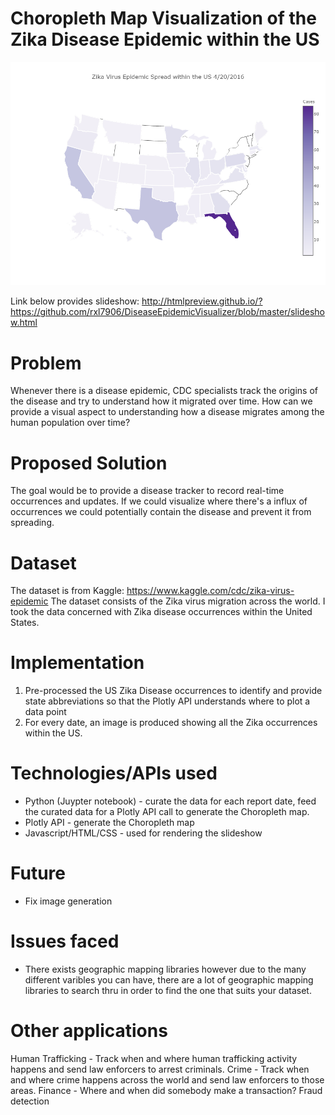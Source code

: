 # Choropleth Map Visualization of the Zika Disease Epidemic within the US

![Alt Text](https://github.com/rxl7906/DiseaseEpidemicVisualizer/raw/master/ChoroplethMaps/4_20_2016.png)

Link below provides slideshow:
http://htmlpreview.github.io/?https://github.com/rxl7906/DiseaseEpidemicVisualizer/blob/master/slideshow.html

# Problem #
Whenever there is a disease epidemic, CDC specialists track the origins of the disease and try to understand how it migrated over time. How can we provide a visual aspect to understanding how a disease migrates among the human population over time?

# Proposed Solution #
The goal would be to provide a disease tracker to record real-time occurrences and updates. If we could visualize where there's a influx of occurrences we could potentially contain the disease and prevent it from spreading.

# Dataset #
The dataset is from Kaggle: https://www.kaggle.com/cdc/zika-virus-epidemic
The dataset consists of the Zika virus migration across the world. I took the data concerned with Zika disease occurrences within the United States.

# Implementation #
1) Pre-processed the US Zika Disease occurrences to identify and provide state abbreviations so that the Plotly API understands where to plot a data point
2) For every date, an image is produced showing all the Zika occurrences within the US.

# Technologies/APIs used #
- Python (Juypter notebook) - curate the data for each report date, feed the curated data for a Plotly API call to generate the Choropleth map. 
- Plotly API - generate the Choropleth map
- Javascript/HTML/CSS - used for rendering the slideshow

# Future #
- Fix image generation

# Issues faced #
- There exists geographic mapping libraries however due to the many different varibles you can have, there are a lot of geographic mapping libraries to search thru in order to find the one that suits your dataset.


# Other applications #
Human Trafficking - Track when and where human trafficking activity happens and send law enforcers to arrest criminals.
Crime - Track when and where crime happens across the world and send law enforcers to those areas. 
Finance - Where and when did somebody make a transaction? Fraud detection
